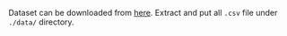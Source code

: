 Dataset can be downloaded from [here](https://github.com/git-disl/EllipticPlusPlus). Extract and put all `.csv` file under `./data/` directory.
